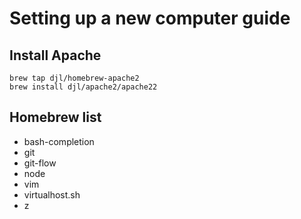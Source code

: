 # Setting up a new computer guide

## Install Apache
```
brew tap djl/homebrew-apache2
brew install djl/apache2/apache22
```

## Homebrew list
* bash-completion
* git
* git-flow
* node
* vim
* virtualhost.sh
* z
